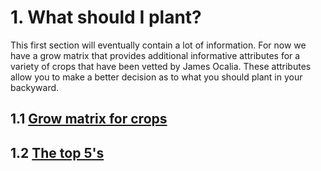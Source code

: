 # 1. What should I plant?
This first section will eventually contain a lot of information. For now we have a grow matrix that provides additional informative attributes for a variety of crops that have been vetted by James Ocalia. These attributes allow you to make a better decision as to what you should plant in your backyward.

## 1.1 [Grow matrix for crops](grow-matrix.md)
## 1.2 [The top 5's](1/top-5.md)
